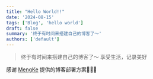 ```yaml
---
title: "Hello World!!"
date: '2024-08-15'
tags: ['Blog', 'hello world']
draft: false
summary: '终于有时间来搭建自己的博客了～'
authors: ['default']
---
```


> 终于有时间来搭建自己的博客了～ 享受生活，记录美好

感谢 [MengKe](https://www.mengke.me/blog) 提供的博客部署方案🎉🎉🎉
